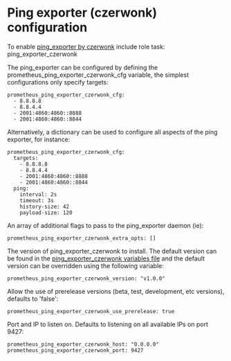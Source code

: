 # Ping exporter (czerwonk) configuration

To enable [ping_exporter by czerwonk](https://github.com/czerwonk/ping_exporter) include role task: ping_exporter_czerwonk

The ping_exporter can be configured by defining the prometheus_ping_exporter_czerwonk_cfg variable, the simplest configurations only specify targets:

    prometheus_ping_exporter_czerwonk_cfg:
      - 8.8.8.8
      - 8.8.4.4
      - 2001:4860:4860::8888
      - 2001:4860:4860::8844

Alternatively, a dictionary can be used to configure all aspects of the ping exporter, for instance:

    prometheus_ping_exporter_czerwonk_cfg:
      targets:
        - 8.8.8.8
        - 8.8.4.4
        - 2001:4860:4860::8888
        - 2001:4860:4860::8844
      ping:
        interval: 2s
        timeout: 3s
        history-size: 42
        payload-size: 120

An array of additional flags to pass to the ping_exporter daemon (ie):

    prometheus_ping_exporter_czerwonk_extra_opts: []

The version of ping_exporter_czerwonk to install. The default version can be found in the [ping_exporter_czerwonk variables file](../vars/software/ping_exporter_czerwonk.yml) and the default version can be overridden using the following variable:

    prometheus_ping_exporter_czerwonk_version: "v1.0.0"

Allow the use of prerelease versions (beta, test, development, etc versions), defaults to 'false':

    prometheus_ping_exporter_czerwonk_use_prerelease: true

Port and IP to listen on. Defaults to listening on all available IPs on port 9427:

    prometheus_ping_exporter_czerwonk_host: "0.0.0.0"
    prometheus_ping_exporter_czerwonk_port: 9427
